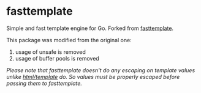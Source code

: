 fasttemplate
============

Simple and fast template engine for Go.
Forked from [fasttemplate](https://github.com/valyala/fasttemplate).

This package was modified from the original one:
1. usage of unsafe is removed
2. usage of buffer pools is removed

*Please note that fasttemplate doesn't do any escaping on template values
unlike [html/template](http://golang.org/pkg/html/template/) do. So values
must be properly escaped before passing them to fasttemplate.*

